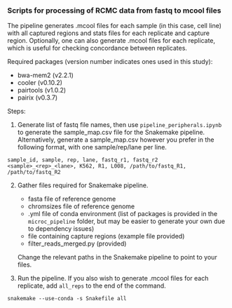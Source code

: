 ### Scripts for processing of RCMC data from fastq to mcool files

The pipeline generates .mcool files for each sample (in this case, cell line) with all captured regions and stats files for each replicate and capture region. Optionally, one can also generate .mcool files for each replicate, which is useful for checking concordance between replicates.  

Required packages (version number indicates ones used in this study):
- bwa-mem2 (v2.2.1)
- cooler (v0.10.2)
- pairtools (v1.0.2)
- pairix (v0.3.7)

Steps:
1. Generate list of fastq file names, then use `pipeline_peripherals.ipynb` to generate the sample_map.csv file for the Snakemake pipeline.
Alternatively, generate a sample_map.csv however you prefer in the following format, with one sample/rep/lane per line.
```
sample_id, sample, rep, lane, fastq_r1, fastq_r2
<sample>_<rep>_<lane>, K562, R1, L008, /path/to/fastq_R1, /path/to/fastq_R2
```

2. Gather files required for Snakemake pipeline.
    - fasta file of reference genome
    - chromsizes file of reference genome
    - .yml file of conda environment (list of packages is provided in the `microc_pipeline` folder, but may be easier to generate your own due to dependency issues)
    - file containing capture regions (example file provided)
    - filter_reads_merged.py (provided)

    Change the relevant paths in the Snakemake pipeline to point to your files.

3. Run the pipeline. If you also wish to generate .mcool files for each replicate, add `all_reps` to the end of the command.
```
snakemake --use-conda -s Snakefile all
```
